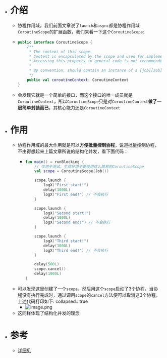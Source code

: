 - # 介绍
	- 协程作用域，我们前面文章说了`launch`和`async`都是协程作用域`CoroutineScope`的扩展函数，我们来看一下这个`CoroutineScope`:
	- ```kotlin
	  public interface CoroutineScope {
	      /**
	       * The context of this scope.
	       * Context is encapsulated by the scope and used for implementation of coroutine builders that are extensions on the scope.
	       * Accessing this property in general code is not recommended for any purposes except accessing the [Job] instance for advanced usages.
	       *
	       * By convention, should contain an instance of a [job][Job] to enforce structured concurrency.
	       */
	      public val coroutineContext: CoroutineContext
	  }
	  ```
	- 会发现它就是一个简单的接口，而这个接口的唯一成员就是`CoroutineContext`，所以`CoroutineScope`只是对`CoroutineContext`**做了一层简单封装而已**，其核心能力还是`CoroutineContext`
- # 作用
	- 协程作用域的最大作用就是可以**方便批量控制协程**，说道批量控制协程，不由得想起来上篇文章所说的结构化并发，看下面代码：
		- ```kotlin
		  fun main() = runBlocking {
		      // 仅用于测试，生成环境不要使用这么简易的CoroutineScope
		      val scope = CoroutineScope(Job())
		  
		      scope.launch {
		          logX("First start!")
		          delay(1000L)
		          logX("First end!") // 不会执行
		      }
		  
		      scope.launch {
		          logX("Second start!")
		          delay(1000L)
		          logX("Second end!") // 不会执行
		      }
		  
		      scope.launch {
		          logX("Third start!")
		          delay(1000L)
		          logX("Third end!") // 不会执行
		      }
		  
		      delay(500L)
		      scope.cancel()
		      delay(1000L)
		  }
		  ```
	- 可以发现这里创建了一个`scope`，然后用这个`scope`启动了3个协程，当协程没有执行完成时，通过调用`scope`的`cancel`方法便可以取消这3个协程，上述代码打印如下:
	  collapsed:: true
		- ![image.png](https://p1-juejin.byteimg.com/tos-cn-i-k3u1fbpfcp/d153aacabbdd4740ab24b4472874761b~tplv-k3u1fbpfcp-zoom-in-crop-mark:4536:0:0:0.awebp?)
	- 这同样体现了结构化并发的理念
- # 参考
	- [详细见](https://juejin.cn/post/7091850594474229796)